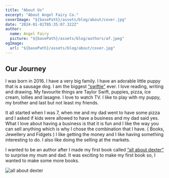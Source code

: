 ```yaml
---
title: "About Us"
excerpt: "About Angel Fairy Co."
coverImage: "${basePath}/assets/blog/about/cover.jpg"
date: "2024-01-01T05:35:07.322Z"
author:
  name: Angel Fairy
  picture: "${basePath}/assets/blog/authors/af.jpeg"
ogImage:
  url: "${basePath}/assets/blog/about/cover.jpg"
---
```


## Our Journey

I was born in 2016. I have a very big family. I have an adorable little puppy that is a sausage dog. I am the biggest <a href="https://www.taylorswift.com/" target="_blank">“swiftie”</a> ever. I love reading, writing and drawing. My favourite things are Taylor Swift, puppies, pizza, ice cream, lollies and lasagne. I love to watch TV. I like to play with my puppy, my brother and last but not least my friends.  

It all started when I was 7, when me and my dad went to have some pizza and I asked if kids were allowed to have a business and my dad said yes. What I love about having a business is that  it is fun and I like the way you can sell anything which is why I chose the combination that I have. ( Books, Jewellery and Fidgets ) I like getting the money and I like having something interesting to do. I also like doing the selling at the markets. 

I wanted to be an author after I made my first book called [“all about dexter”](${basePath}/posts/books) to surprise my mum and dad. It was exciting to make my first book so, I wanted to make some more books.  

![all about dexter](${basePath}/assets/blog/books/AllAboutDexter-cover.jpg)
